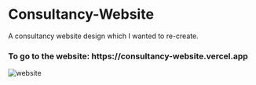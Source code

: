 # Consultancy-Website
A consultancy website design which I wanted to re-create.

<h3>To go to the website: https://consultancy-website.vercel.app </h3>
<img src="https://raw.githubusercontent.com/Nerimb/Consultancy-Website/main/Design%20%232.PNG" alt="website">
